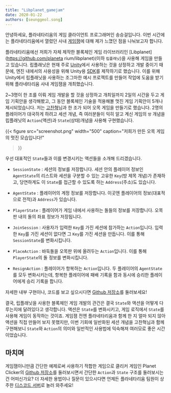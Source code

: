 ```yaml
---
title: "Libplanet_gamejam"
date: 2020-01-22
authors: [seunggeol.song]
---
```


안녕하세요, 플라네타리움의 게임 클라이언트 프로그래머인 송승걸입니다. 이번 시간에는 플라네타리움에서 열렸던 사내 [게임잼](https://en.wikipedia.org/wiki/Game_jam)에 대해 제가 느꼈던 점을 나눠보고자 합니다.

플라네타리움에선 저희가 자체 제작한 블록체인 게임 라이브러리인 [Libplanet](https://github.com/planeta   rium/libplanet)(이하 `립플래닛`)을 사용해 게임을 만들고 있습니다. 립플래닛은 현재 주로 [Unity](https://en.wikipedia.org/wiki/Unity_(game_engine))에서 사용하는 것을 상정하고 개발 중이기 때문에, 엔진 내에서의 사용성을 위해 Unity용 [SDK](https://en.wikipedia.org/wiki/Software_development_kit)를 제작하기로 했습니다. 이를 위해 Unity에서 립플래닛을 사용하는 조그마한 예시 프로젝트를 만들어 작업에 도움을 받기 위해 플라네타리움 사내 게임잼을 개최했습니다.

2~3명이 한 조를 이뤄 게임 개발을 할 것을 상정하고 개최일까지 2일의 시간을 두고 게임 기획안을 생각해봤고, 그 동안 블록체인 기술을 적용해볼 멋진 게임 기획안이 5개나 제시되었습니다. 저는 [고찬혁](https://github.com/limebell)님과 한 조가 되어 오목 게임을 만들기로 했습니다. 2명의 플레이어가 대국하게 하려고 세션 개념, 즉 여러분들이 익히 알고 계신 게임의 `방` 개념을 립플래닛의 `Action`(액션)과 `State`(상태)개념을 사용해 구현했습니다.

{{<
figure
  src="screenshot.png"
  width="500"
  caption="저희가 만든 오목 게임의 멋진 모습입니다!"
>}}

우선 대표적인 `State`들과 이를 변경시키는 액션들을 소개해 드리겠습니다.

- `SessionState` : 세션의 정보를 저장합니다. 세션 안의 플레이어 정보인 `AgentState`의 리스트와 세션을 구분할 수 있는 고유한 `Key`(방 제목 개념)가 존재하고, 당연하게도 이 `State`를 접근할 수 있도록 하는 `Address`(주소)도 있습니다.

- `AgentState` : 플레이어의 계정 정보를 저장합니다. 이곳엔 플레이어의 정보(대표적으로 전적)과 `Address`가 있습니다.

- `PlayerState` : 플레이어가 게임 내에서 사용하는 돌들의 정보를 저장합니다. 오목판 내의 돌의 좌표 정보가 저장됩니다.

- `JoinSession` : 사용자가 입력한 `Key`를 가진 세션에 참가하는 `Action`입니다. 입력한 `Key`를 가진 세션이 없다면 그 `Key`를 가진 세션을 만듭니다. 이를 통해 `SessionState`를 변화시킵니다.

- `PlaceAction` : 바둑돌을 오목판 위에 올려두는 `Action`입니다. 이를 통해 `PlayerState`의 돌 정보를 변화시킵니다.

- `ResignAction` : 플레이어가 항복하는 `Action`입니다. 두 플레이어의 `AgentState`를 모두 변화시키는데, 항복한 플레이어에 패배 기록을 함과 동시에 승리한 플레이어에게 승리 기록을 합니다.

자세한 내부 구현이나, 코드를 보고 싶으시다면 [Github 저장소](https://github.com/planetarium/planet-omok)를 둘러보세요!

결국, 립플래닛을 사용한 블록체인 게임 개발의 관건은 결국 `State`와 액션을 어떻게 다루는지에 달려있다고 생각합니다. 액션은 `State`를 변화시키고, 게임 로직에서 `State`를 사용해 게임이 동작하는 것이죠. 게임잼 전엔 플라네타리움과 함께 한 지 얼마 되지 않아 액션을 직접 만들어 보지 못했지만, 이번 기회에 일반화된 세션 개념을 고찬혁님과 함께 구현해보니 `State`와 `Action`의 의미와 일반적인 사용법에 익숙해져 여러모로 좋은 시간이었습니다.

마치며
---

게임잼이니만큼 간단한 예제로써 사용하기 적합한 게임으로 클리커 게임인 Planet Clicker의 [Github 저장소](https://github.com/planetarium/planet-clicker)를 둘러보시면서 간단한 `Action`과 `State` 구조를 둘러보시는 건 어떠신가요? 더 자세한 용법이나 질문이 있으시다면 언제든 플라네타리움 팀원이 상주한 [디스코드 서버](https://discord.gg/planetarium)로 놀러 와주세요!